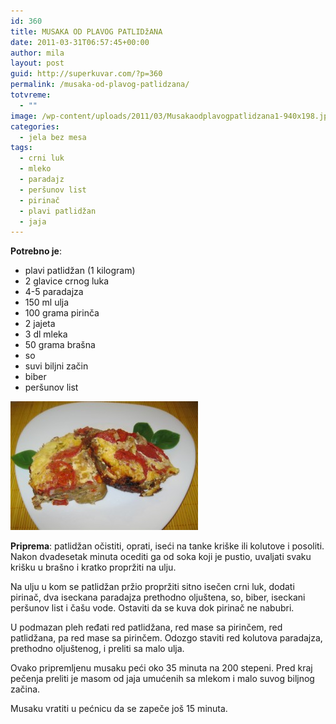 ```yaml
---
id: 360
title: MUSAKA OD PLAVOG PATLIDžANA
date: 2011-03-31T06:57:45+00:00
author: mila
layout: post
guid: http://superkuvar.com/?p=360
permalink: /musaka-od-plavog-patlidzana/
totvreme:
  - ""
image: /wp-content/uploads/2011/03/Musakaodplavogpatlidzana1-940x198.jpg
categories:
  - jela bez mesa
tags:
  - crni luk
  - mleko
  - paradajz
  - peršunov list
  - pirinač
  - plavi patlidžan
  - jaja
---
```

**Potrebno je**:

  * plavi patlidžan (1 kilogram)
  * 2 glavice crnog luka
  * 4-5 paradajza
  * 150 ml ulja
  * 100 grama pirinča
  * 2 jajeta
  * 3 dl mleka
  * 50 grama brašna
  * so
  * suvi biljni začin
  * biber
  * peršunov list

<img class="alignnone size-medium wp-image-3920" title="Musakaodplavogpatlidzana" src="/wp-content/uploads/2011/03/Musakaodplavogpatlidzana1-e1344338064262-300x206.jpg" alt="" width="300" height="206" /> 

**Priprema**: patlidžan očistiti, oprati, iseći na tanke kriške ili kolutove i posoliti. Nakon dvadesetak minuta ocediti ga od soka koji je pustio, uvaljati svaku krišku u brašno i kratko propržiti na ulju.

Na ulju u kom se patlidžan pržio propržiti sitno isečen crni luk, dodati pirinač, dva iseckana paradajza prethodno oljuštena, so, biber, iseckani peršunov list i čašu vode. Ostaviti da se kuva dok pirinač ne nabubri.

U podmazan pleh ređati red patlidžana, red mase sa pirinčem, red patlidžana, pa red mase sa pirinčem. Odozgo staviti red kolutova paradajza, prethodno oljuštenog, i preliti sa malo ulja.

Ovako pripremljenu musaku peći oko 35 minuta na 200 stepeni. Pred kraj pečenja preliti je masom od jaja umućenih sa mlekom i malo suvog biljnog začina.

Musaku vratiti u pećnicu da se zapeče još 15 minuta.